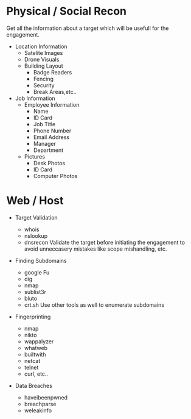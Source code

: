 
# Physical / Social Recon
Get all the information about a target which will be usefull for the engagement.
+ Location Information
	+ Satelite Images
	+ Drone Visuals
	+ Building Layout
		+ Badge Readers
		+ Fencing
		+ Security
		+ Break Areas,etc..
+ Job Information
	+ Employee Information
		+ Name
		+ ID Card
		+ Job Title
		+ Phone Number
		+ Email Address
		+ Manager
		+ Department
	+ Pictures
		+ Desk Photos
		+ ID Card
		+ Computer Photos
# Web / Host
+ Target Validation
	+ whois
	+ nslookup
	+ dnsrecon
Validate the target before initiating the engagement to avoid unneccasery mistakes like scope mishandling, etc.

+ Finding Subdomains
	+ google Fu
	+ dig
	+ nmap
	+ sublist3r
	+ bluto
	+ crt.sh
Use other tools as well to enumerate subdomains

+ Fingerprinting
	+ nmap
	+ nikto
	+ wappalyzer
	+ whatweb
	+ builtwith
	+ netcat
	+ telnet
	+ curl, etc..
+ Data Breaches
	+ haveibeenpwned
	+ breachparse
	+ weleakinfo


